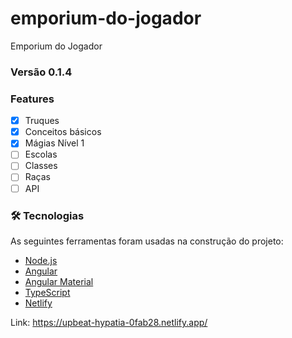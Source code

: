 # emporium-do-jogador
Emporium do Jogador

### Versão 0.1.4

### Features

- [x] Truques
- [x] Conceitos básicos
- [x] Mágias Nível 1
- [ ] Escolas
- [ ] Classes
- [ ] Raças
- [ ] API

### 🛠 Tecnologias

As seguintes ferramentas foram usadas na construção do projeto:

- [Node.js](https://nodejs.org/)
- [Angular](https://angular.io/)
- [Angular Material](https://material.angular.io/)
- [TypeScript](https://www.typescriptlang.org/)
- [Netlify](https://www.netlify.com/)


Link: https://upbeat-hypatia-0fab28.netlify.app/
